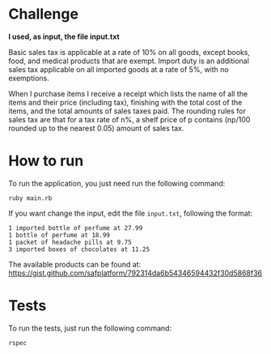 # Challenge
 **I used, as input, the file input.txt**

Basic sales tax is applicable at a rate of 10% on all goods, except books, food, and medical products that are exempt. Import duty is an additional sales tax applicable on all imported goods at a rate of 5%, with no exemptions.

When I purchase items I receive a receipt which lists the name of all the items and their price (including tax), finishing with the total cost of the items, and the total amounts of sales taxes paid. The rounding rules for sales tax are that for a tax rate of n%, a shelf price of p contains (np/100 rounded up to the nearest 0.05) amount of sales tax.

# How to run
 To run the application,  you just need run the following command:

`ruby main.rb`

If you want change the input, edit the file `input.txt`, following the format:

```
1 imported bottle of perfume at 27.99
1 bottle of perfume at 18.99
1 packet of headache pills at 9.75
3 imported boxes of chocolates at 11.25
```

The available products can be found at: https://gist.github.com/safplatform/792314da6b54346594432f30d5868f36
# Tests

To run the tests, just run the following command:

`rspec`
